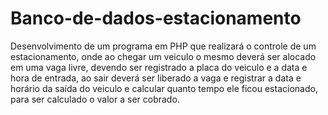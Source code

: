 # Banco-de-dados-estacionamento
 Desenvolvimento de um programa em PHP que realizará o controle de um estacionamento, onde ao chegar um veiculo o mesmo deverá ser alocado em uma vaga livre, devendo ser registrado a placa do veiculo e a data e hora de entrada, ao sair deverá ser liberado a vaga e registrar a data e horário da saída do veiculo e calcular quanto tempo ele ficou estacionado, para ser calculado o valor a ser cobrado.
